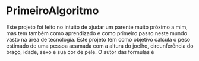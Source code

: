 # PrimeiroAlgoritmo
Este projeto foi feito no intuito de ajudar um parente muito próximo a mim, mas tem também como aprendizado e como primeiro passo neste mundo vasto na área de tecnologia.
Este projeto tem como objetivo calcula o peso estimado de uma pessoa acamada com a altura do joelho, circunferência do braço, idade, sexo e sua cor de pele. 
O autor das formulas é  
